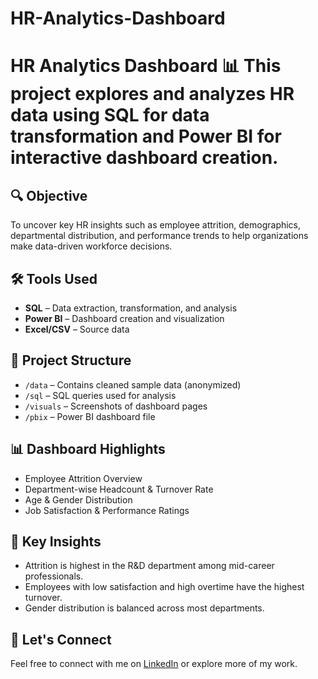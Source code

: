# HR-Analytics-Dashboard
# HR Analytics Dashboard 📊  This project explores and analyzes HR data using SQL for data transformation and Power BI for interactive dashboard creation.  
## 🔍 Objective
To uncover key HR insights such as employee attrition, demographics, departmental distribution, and performance trends to help organizations make data-driven workforce decisions.

## 🛠 Tools Used
- **SQL** – Data extraction, transformation, and analysis
- **Power BI** – Dashboard creation and visualization
- **Excel/CSV** – Source data

## 📁 Project Structure
- `/data` – Contains cleaned sample data (anonymized)
- `/sql` – SQL queries used for analysis
- `/visuals` – Screenshots of dashboard pages
- `/pbix` – Power BI dashboard file

## 📊 Dashboard Highlights
- Employee Attrition Overview
- Department-wise Headcount & Turnover Rate
- Age & Gender Distribution
- Job Satisfaction & Performance Ratings

## 📌 Key Insights
- Attrition is highest in the R&D department among mid-career professionals.
- Employees with low satisfaction and high overtime have the highest turnover.
- Gender distribution is balanced across most departments.

## 🤝 Let's Connect
Feel free to connect with me on [LinkedIn](www.linkedin.com/in/amit-kumar-chaudhary-9b704727b) or explore more of my work.
